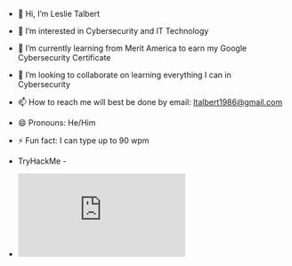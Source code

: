 - 👋 Hi, I’m Leslie Talbert
- 👀 I’m interested in Cybersecurity and IT Technology
- 🌱 I’m currently learning from Merit America to earn my Google Cybersecurity Certificate
- 💞️ I’m looking to collaborate on learning everything I can in Cybersecurity
- 📫 How to reach me will best be done by email: ltalbert1986@gmail.com
- 😄 Pronouns: He/Him
- ⚡ Fun fact: I can type up to 90 wpm

- TryHackMe -
- <iframe src="https://tryhackme.com/api/v2/badges/public-profile?userPublicId=4517801" style='border:none;'></iframe>

<!---
LTalbert86/LTalbert86 is a ✨ special ✨ repository because its `README.md` (this file) appears on your GitHub profile.
You can click the Preview link to take a look at your changes.
--->
